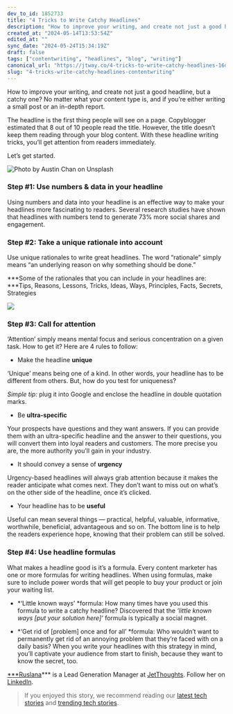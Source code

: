 ```yaml
---
dev_to_id: 1852733
title: "4 Tricks to Write Catchy Headlines"
description: "How to improve your writing, and create not just a good headline, but a catchy one? No matter what..."
created_at: "2024-05-14T13:53:54Z"
edited_at: ""
sync_date: "2024-05-24T15:34:19Z"
draft: false
tags: ["contentwriting", "headlines", "blog", "writing"]
canonical_url: "https://jtway.co/4-tricks-to-write-catchy-headlines-16d963cf5222"
slug: "4-tricks-write-catchy-headlines-contentwriting"
---
```

How to improve your writing, and create not just a good headline, but a catchy one? No matter what your content type is, and if you’re either writing a small post or an in-depth report.

The headline is the first thing people will see on a page. Copyblogger estimated that 8 out of 10 people read the title. However, the title doesn’t keep them reading through your blog content. With these headline writing tricks, you’ll get attention from readers immediately.

Let’s get started.

![Photo by [Austin Chan](https://unsplash.com/@austinchan?utm_source=unsplash&utm_medium=referral&utm_content=creditCopyText) on [Unsplash](https://unsplash.com/s/photos/article?utm_source=unsplash&utm_medium=referral&utm_content=creditCopyText)](https://cdn-images-1.medium.com/max/2800/0*uUvrHZ7yZV9m2ynt)

### **Step #1: Use numbers & data in your headline**

Using numbers and data into your headline is an effective way to make your headlines more fascinating to readers. Several research studies have shown that headlines with numbers tend to generate 73% more social shares and engagement.

### **Step #2: Take a unique rationale into account**

Use unique rationales to write great headlines. The word “rationale” simply means “an underlying reason on why something should be done.”

***Some of the rationales that you can include in your headlines are: ***Tips, Reasons, Lessons, Tricks, Ideas, Ways, Principles, Facts, Secrets, Strategies

![](https://cdn-images-1.medium.com/max/2000/0*K7m9YMwsMGd51RHC)

### **Step #3: Call for attention**

‘Attention’ simply means mental focus and serious concentration on a given task. How to get it? Here are 4 rules to follow:

* Make the headline **unique**

‘Unique’ means being one of a kind. In other words, your headline has to be different from others. But, how do you test for uniqueness?

*Simple tip:* plug it into Google and enclose the headline in double quotation marks.

* Be **ultra-specific**

Your prospects have questions and they want answers. If you can provide them with an ultra-specific headline and the answer to their questions, you will convert them into loyal readers and customers. The more precise you are, the more authority you’ll gain in your industry.

* It should convey a sense of **urgency**

Urgency-based headlines will always grab attention because it makes the reader anticipate what comes next. They don’t want to miss out on what’s on the other side of the headline, once it’s clicked.

* Your headline has to be **useful**

Useful can mean several things — practical, helpful, valuable, informative, worthwhile, beneficial, advantageous and so on. The bottom line is to help the readers experience hope, knowing that their problem can still be solved.

### **Step #4: Use headline formulas**

What makes a headline good is it’s a formula. Every content marketer has one or more formulas for writing headlines. When using formulas, make sure to include power words that will get people to buy your product or join your waiting list.

* *‘Little known ways’ *formula: How many times have you used this formula to write a catchy headline? Discovered that the *‘little known ways [put your solution here]’* formula is typically a social magnet.

* *‘Get rid of [problem] once and for all’ *formula: Who wouldn’t want to permanently get rid of an annoying problem that they’re faced with on a daily basis? When you write your headlines with this strategy in mind, you’ll captivate your audience from start to finish, because they want to know the secret, too.

[***Ruslana](https://jtway.co/@rbr.jt)*** is a Lead Generation Manager at [JetThoughts](https://www.jetthoughts.com/). Follow her on [LinkedIn](https://www.linkedin.com/in/ruslana-brykaliuk-970016135/).
>  If you enjoyed this story, we recommend reading our [latest tech stories](https://jtway.co/latest) and [trending tech stories](https://jtway.co/trending).
